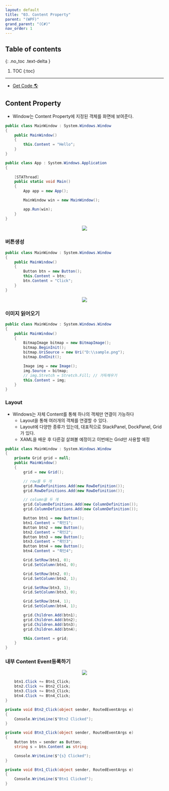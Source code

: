 ```yaml
---
layout: default
title: "03. Content Property"
parent: "(WPF)"
grand_parent: "(C#)"
nav_order: 1
---
```


## Table of contents
{: .no_toc .text-delta }

1. TOC
{:toc}

---

* [Get Code 🌎](https://github.com/Arthur880708/WPF-Example/tree/master/04)

## Content Property

* Window는 Content Property에 지정된 객체를 화면에 보여준다.

```csharp
public class MainWindow : System.Windows.Window
{
    public MainWindow()
    {
        this.Content = "Hello";
    }
}

public class App : System.Windows.Application
{
   
    [STAThread]
    public static void Main()
    {
        App app = new App();

        MainWindow win = new MainWindow();

        app.Run(win);
    }
}
```

<p align="center">
  <img src="https://taehyungs-programming-blog.github.io/blog/assets/images/wpf/basic/b3-1.png"/>
</p>

### 버튼생성

```csharp
public class MainWindow : System.Windows.Window
{
    public MainWindow()
    {
        Button btn = new Button();
        this.Content = btn;
        btn.Content = "Click";
    }
}
```

<p align="center">
  <img src="https://taehyungs-programming-blog.github.io/blog/assets/images/wpf/basic/b3-2.png"/>
</p>

### 이미지 읽어오기

```csharp
public class MainWindow : System.Windows.Window
{
    public MainWindow()
    {
        BitmapImage bitmap = new BitmapImage();
        bitmap.BeginInit();
        bitmap.UriSource = new Uri("D:\\sample.png");
        bitmap.EndInit();

        Image img = new Image();
        img.Source = bitmap;
        // img.Stretch = Stretch.Fill; // 가득채우기
        this.Content = img;
    }
}
```

### Layout

* Windows는 자체 Content를 통해 하나의 객체만 연결이 가능하다
    * Layout을 통해 여러개의 객체를 연결할 수 있다.
    * Layout에 다양한 종류가 있는데, 대표적으로 StackPanel, DockPanel, Grid가 있다.
    * XAML을 배운 후 다른걸 살펴볼 예정이고 이번에는 Grid만 사용할 예정

```csharp
public class MainWindow : System.Windows.Window
{
    private Grid grid = null;
    public MainWindow()
    {
        grid = new Grid();

        // row를 두 개
        grid.RowDefinitions.Add(new RowDefinition());
        grid.RowDefinitions.Add(new RowDefinition());

        // column을 두 개
        grid.ColumnDefinitions.Add(new ColumnDefinition());
        grid.ColumnDefinitions.Add(new ColumnDefinition());

        Button btn1 = new Button();
        btn1.Content = "확인1";
        Button btn2 = new Button();
        btn2.Content = "확인2";
        Button btn3 = new Button();
        btn3.Content = "확인3";
        Button btn4 = new Button();
        btn4.Content = "확인4";

        Grid.SetRow(btn1, 0);
        Grid.SetColumn(btn1, 0);

        Grid.SetRow(btn2, 0);
        Grid.SetColumn(btn2, 1);

        Grid.SetRow(btn3, 1);
        Grid.SetColumn(btn3, 0);

        Grid.SetRow(btn4, 1);
        Grid.SetColumn(btn4, 1);

        grid.Children.Add(btn1);
        grid.Children.Add(btn2);
        grid.Children.Add(btn3);
        grid.Children.Add(btn4);

        this.Content = grid;
    }
}
```

### 내부 Content Event등록하기

<p align="center">
  <img src="https://taehyungs-programming-blog.github.io/blog/assets/images/wpf/basic/b3-3.png"/>
</p>

```csharp
    btn1.Click += Btn1_Click;
    btn2.Click += Btn2_Click;
    btn3.Click += Btn3_Click;
    btn4.Click += Btn4_Click;
}

private void Btn2_Click(object sender, RoutedEventArgs e)
{
    Console.WriteLine($"Btn2 Clicked");
}

private void Btn3_Click(object sender, RoutedEventArgs e)
{
    Button btn = sender as Button;
    string s = btn.Content as string;

    Console.WriteLine($"{s} Clicked");
}

private void Btn1_Click(object sender, RoutedEventArgs e)
{
    Console.WriteLine($"Btn1 Clicked");
}
```